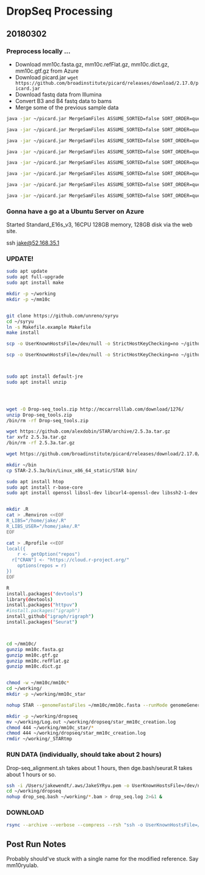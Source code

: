 #	DropSeq Processing

##	20180302


###	Preprocess locally ...

* Download mm10c.fasta.gz, mm10c.refFlat.gz, mm10c.dict.gz, mm10c.gtf.gz from Azure
* Download picard.jar `wget https://github.com/broadinstitute/picard/releases/download/2.17.0/picard.jar`
* Download fastq data from Illumina
* Convert B3 and B4 fastq data to bams
* Merge some of the previous sample data

```BASH
java -jar ~/picard.jar MergeSamFiles ASSUME_SORTED=false SORT_ORDER=queryname OUTPUT=1_L001.bam INPUT=1A_S4_L001.bam INPUT=1B_S3_L001.bam

java -jar ~/picard.jar MergeSamFiles ASSUME_SORTED=false SORT_ORDER=queryname OUTPUT=1_L002.bam INPUT=1A_S4_L002.bam INPUT=1B_S3_L002.bam

java -jar ~/picard.jar MergeSamFiles ASSUME_SORTED=false SORT_ORDER=queryname OUTPUT=1_L003.bam INPUT=1A_S4_L003.bam INPUT=1B_S3_L003.bam

java -jar ~/picard.jar MergeSamFiles ASSUME_SORTED=false SORT_ORDER=queryname OUTPUT=1_L004.bam INPUT=1A_S4_L004.bam INPUT=1B_S3_L004.bam

java -jar ~/picard.jar MergeSamFiles ASSUME_SORTED=false SORT_ORDER=queryname OUTPUT=2_L001.bam INPUT=2A_S2_L001.bam INPUT=2B_S1_L001.bam

java -jar ~/picard.jar MergeSamFiles ASSUME_SORTED=false SORT_ORDER=queryname OUTPUT=2_L002.bam INPUT=2A_S2_L002.bam INPUT=2B_S1_L002.bam

java -jar ~/picard.jar MergeSamFiles ASSUME_SORTED=false SORT_ORDER=queryname OUTPUT=2_L003.bam INPUT=2A_S2_L003.bam INPUT=2B_S1_L003.bam

java -jar ~/picard.jar MergeSamFiles ASSUME_SORTED=false SORT_ORDER=queryname OUTPUT=2_L004.bam INPUT=2A_S2_L004.bam INPUT=2B_S1_L004.bam
```



###	Gonna have a go at a Ubuntu Server on Azure


Started Standard_E16s_v3, 16CPU 128GB memory, 128GB disk via the web site.


ssh jake@52.168.35.1


###	UPDATE!

```BASH
sudo apt update
sudo apt full-upgrade
sudo apt install make

mkdir -p ~/working
mkdir -p ~/mm10c


git clone https://github.com/unreno/syryu
cd ~/syryu
ln -s Makefile.example Makefile
make install
```

```BASH
scp -o UserKnownHostsFile=/dev/null -o StrictHostKeyChecking=no ~/github/unreno/syryu/drop_seq/bams/*.bam jake@52.168.35.1:working/

scp -o UserKnownHostsFile=/dev/null -o StrictHostKeyChecking=no ~/github/unreno/syryu/drop_seq/mm10c.*.gz jake@52.168.35.1:mm10c/
```


```BASH


sudo apt install default-jre
sudo apt install unzip




wget -O Drop-seq_tools.zip http://mccarrolllab.com/download/1276/
unzip Drop-seq_tools.zip
/bin/rm -rf Drop-seq_tools.zip

wget https://github.com/alexdobin/STAR/archive/2.5.3a.tar.gz
tar xvfz 2.5.3a.tar.gz
/bin/rm -rf 2.5.3a.tar.gz 

wget https://github.com/broadinstitute/picard/releases/download/2.17.0/picard.jar

mkdir ~/bin
cp STAR-2.5.3a/bin/Linux_x86_64_static/STAR bin/

sudo apt install htop
sudo apt install r-base-core
sudo apt install openssl libssl-dev libcurl4-openssl-dev libssh2-1-dev


mkdir .R
cat > .Renviron <<EOF
R_LIBS="/home/jake/.R"
R_LIBS_USER="/home/jake/.R"
EOF

cat > .Rprofile <<EOF
local({
	r <- getOption("repos")
  r["CRAN"] <- "https://cloud.r-project.org/"
	options(repos = r)
})
EOF

R
install.packages("devtools")
library(devtools)
install.packages("httpuv")
#install.packages("igraph")
install_github("igraph/rigraph")
install.packages("Seurat")



cd ~/mm10c/
gunzip mm10c.fasta.gz
gunzip mm10c.gtf.gz
gunzip mm10c.refFlat.gz
gunzip mm10c.dict.gz


chmod -w ~/mm10c/mm10c*
cd ~/working/
mkdir -p ~/working/mm10c_star

nohup STAR --genomeFastaFiles ~/mm10c/mm10c.fasta --runMode genomeGenerate --genomeDir ~/working/mm10c_star --sjdbGTFfile ~/mm10c/mm10c.gtf --sjdbOverhang 100 --runThreadN 16 &

```








```BASH
mkdir -p ~/working/dropseq
mv ~/working/Log.out ~/working/dropseq/star_mm10c_creation.log
chmod 444 ~/working/mm10c_star/*
chmod 444 ~/working/dropseq/star_mm10c_creation.log
rmdir ~/working/_STARtmp
```

###	RUN DATA (individually, should take about 2 hours)

Drop-seq\_alignment.sh takes about 1 hours, then dge.bash/seurat.R takes about 1 hours or so.


```BASH
ssh -i /Users/jakewendt/.aws/JakeSYRyu.pem -o UserKnownHostsFile=/dev/null -o StrictHostKeyChecking=no jake@52.168.35.1
cd ~/working/dropseq
nohup drop_seq.bash ~/working/*.bam > drop_seq.log 2>&1 &
```


###	DOWNLOAD

```BASH
rsync --archive --verbose --compress --rsh "ssh -o UserKnownHostsFile=/dev/null -o StrictHostKeyChecking=no" --progress --delete jake@52.168.35.1:working/dropseq/ ~/github/unreno/syryu/drop_seq/20180302a.drop_seq_alignment/
```





##	Post Run Notes

Probably should've stuck with a single name for the modified reference. Say mm10ryulab.


